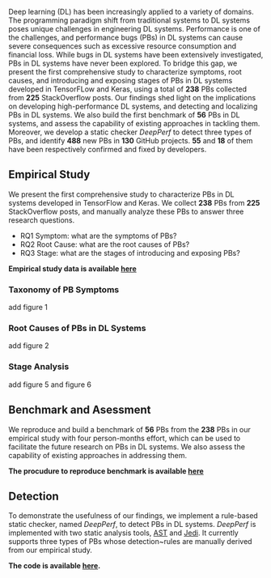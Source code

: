 Deep learning (DL) has been increasingly applied to a variety of domains. The programming paradigm shift from traditional systems to DL systems poses unique challenges in engineering DL systems. Performance is one of the challenges, and performance bugs (PBs) in DL systems can cause severe consequences such as excessive resource consumption and financial loss. While bugs in DL systems have been extensively investigated, PBs in DL systems have never been explored. To bridge this gap, we present the first comprehensive study to characterize symptoms, root causes, and introducing and exposing stages of PBs in DL systems developed in TensorFLow and Keras, using a total of **238** PBs collected from **225** StackOverflow posts. Our findings shed light on the implications on developing high-performance DL systems, and detecting and localizing PBs in DL systems. We also build the first benchmark of **56** PBs in DL systems, and assess the capability of existing approaches in tackling them. Moreover, we develop a static checker *DeepPerf* to detect three types of PBs, and identify **488** new PBs in **130** GitHub projects. **55** and **18** of them have been respectively confirmed and fixed by developers.

## Empirical Study
We present the first comprehensive study to characterize PBs in DL systems developed in TensorFlow and Keras. We collect **238** PBs from **225** StackOverflow posts, and manually analyze these PBs to answer three research questions.

- RQ1 Symptom: what are the symptoms of PBs?
- RQ2 Root Cause: what are the root causes of PBs?
- RQ3 Stage: what are the stages of introducing and exposing PBs?
  
**Empirical study data is available [here](https://github.com/DLPerf/DLPerf.github.io/blob/main/empirical_study)**
### Taxonomy of PB Symptoms
add figure 1
### Root Causes of PBs in DL Systems
add figure 2
### Stage Analysis
add figure 5 and figure 6


## Benchmark and Asessment
We reproduce and build a benchmark of **56** PBs from the **238** PBs in our empirical study with four person-months effort, which can be used to facilitate the future research on PBs in DL systems. We also assess the capability of existing approaches in addressing them.

**The procudure to reproduce benchmark is available [here](https://github.com/DLPerf/DLPerf.github.io/blob/main/benchmark)**
## Detection
To demonstrate the usefulness of our findings, we implement a rule-based static checker, named *DeepPerf*, to detect PBs in DL systems. *DeepPerf* is implemented with two static analysis tools, [AST](https://docs.python.org/3/library/ast.html) and [Jedi](https://github.com/davidhalter/jedi/). It currently supports three types of PBs whose detection~rules are manually derived from our empirical study. 

**The code is available [here](https://github.com/DLPerf/DLPerf.github.io/blob/main/tool).**
